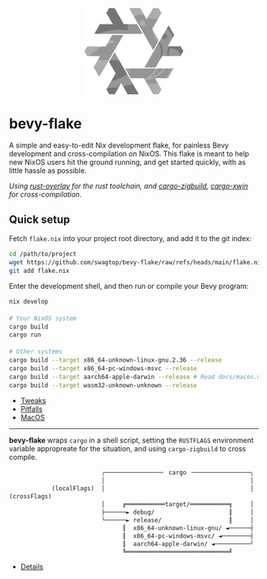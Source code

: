 <div align="center"> <img src="bevy-flake.svg" width="200"/> </div>

# bevy-flake

A simple and easy-to-edit Nix development flake,
for painless Bevy development and cross-compilation on NixOS.
This flake is meant to help new NixOS users hit the ground running,
and get started quickly, with as little hassle as possible.

*Using [rust-overlay][overlay] for the rust toolchain,
and [cargo-zigbuild][zigbuild], [cargo-xwin](xwin) for cross-compilation.*

[overlay]: https://github.com/oxalica/rust-overlay/
[zigbuild]: https://github.com/rust-cross/cargo-zigbuild
[xwin]: https://github.com/rust-cross/cargo-xwin

## Quick setup

Fetch `flake.nix` into your project root directory, and add it to the git index:

```sh
cd /path/to/project
wget https://github.com/swagtop/bevy-flake/raw/refs/heads/main/flake.nix
git add flake.nix
```

Enter the development shell, and then run or compile your Bevy program:

```sh
nix develop

# Your NixOS system
cargo build
cargo run

# Other systems
cargo build --target x86_64-unknown-linux-gnu.2.36 --release
cargo build --target x86_64-pc-windows-msvc --release
cargo build --target aarch64-apple-darwin --release # Read docs/macos.md!
cargo build --target wasm32-unknown-unknown --release
```

- [Tweaks](docs/tweaks.md)
- [Pitfalls](docs/pitfalls.md)
- [MacOS](docs/macos.md)

---

**bevy-flake** wraps `cargo` in a shell script, setting the `RUSTFLAGS`
environment variable appropreate for the situation, and using `cargo-zigbuild`
to cross compile.

```
                          ╭────────────────╴ cargo ╶────────────────╮
                          │                                         │
            (localFlags)  │                                         │  (crossFlags)
                          │     ╔═══════════target/═══════════╗     │
                          ├──────► debug/                     ║     │
                          ╰──────► release/                   ║     │
                                ║  x86_64-unknown-linux-gnu/ ◄──────┤
                                ║  x86_64-pc-windows-msvc/ ◄────────┤
                                ║  aarch64-apple-darwin/ ◄──────────╯
                                ╚═════════════════════════════╝
```

- [Details](docs/details.md)
